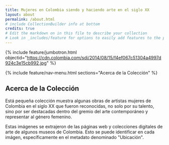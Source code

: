 ```yaml
---
title: Mujeres en Colombia siendo y haciendo arte en el siglo XX
layout: about
permalink: /about.html
# include CollectionBuilder info at bottom
credits: true
# Edit the markdown on in this file to describe your collection
# Look in _includes/feature for options to easily add features to the page
---
```


{% include feature/jumbotron.html objectid="https://cdn.colombia.com/sdi/2014/08/15/f4ef067c51304a4997d924c3e15cb992.jpg" %}

{% include feature/nav-menu.html sections="Acerca de la Colección" %}

## Acerca de la Colección

Está pequeña colección muestra algunas obras de artistas mujeres de Colombia en el siglo XX que fueron reconocidas, no solo por su talento, sino por ser destacadas dentro del gremio del arte contemporáneo y representar al género femenino.

Estas imágenes se extrajeron de las páginas web y colecciones digitales de arte de algunos museos de Colombia. Esto se puede identificar en cada imágen, específicamente en el metadato denominado "Ubicación".


